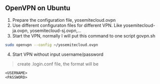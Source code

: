 ## OpenVPN on  Ubuntu

1. Prepare the configuration file, yosemitecloud.ovpn
3. Use different configuraton files for different VPN. Like yosemitecloud-ja.ovpn, yosemitecloud-sj.ovpn,...
3. Start the VPN, normally I will put this command to one script govpn.sh
```BASH
sudo openvpn --config ~/yosemitecloud.ovpn
````
4. Start VPN without input username/password
> create .login.conf file, the format will be
```
<USERNAME>
<PASSWORD>
```
